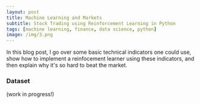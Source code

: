 ```yaml
---
layout: post
title: Machine Learning and Markets
subtitle: Stock Trading using Reinforcement Learning in Python
tags: [machine learning, finance, data science, python]
image: /img/3.png
---
```


In this blog post, I go over some basic technical indicators one could use, show how to implement a reinfocement learner using these indicators, and then explain why it's so hard to beat the market.

### Dataset

(work in progress!)
